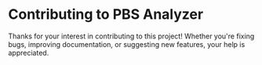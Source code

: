 # Contributing to PBS Analyzer

Thanks for your interest in contributing to this project! Whether you're fixing bugs, improving documentation, or suggesting new features, your help is appreciated.
